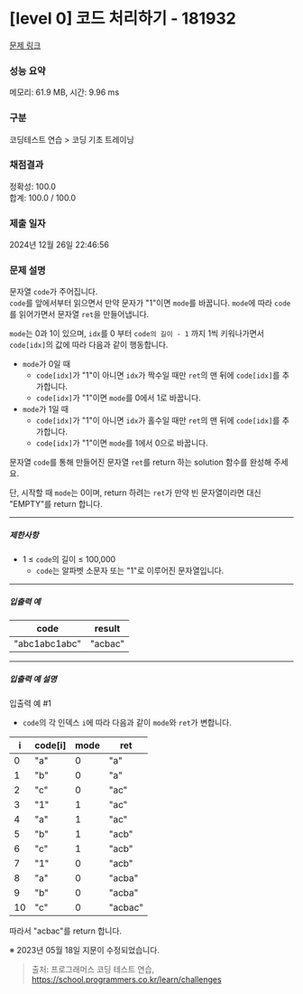 # [level 0] 코드 처리하기 - 181932 

[문제 링크](https://school.programmers.co.kr/learn/courses/30/lessons/181932?language=kotlin) 

### 성능 요약

메모리: 61.9 MB, 시간: 9.96 ms

### 구분

코딩테스트 연습 > 코딩 기초 트레이닝

### 채점결과

정확성: 100.0<br/>합계: 100.0 / 100.0

### 제출 일자

2024년 12월 26일 22:46:56

### 문제 설명

<p>문자열 <code>code</code>가 주어집니다.<br>
<code>code</code>를 앞에서부터 읽으면서 만약 문자가 "1"이면 <code>mode</code>를 바꿉니다. <code>mode</code>에 따라 <code>code</code>를 읽어가면서 문자열 <code>ret</code>을 만들어냅니다.</p>

<p><code>mode</code>는 0과 1이 있으며, <code>idx</code>를 0 부터 <code>code의 길이 - 1</code> 까지 1씩 키워나가면서 <code>code[idx]</code>의 값에 따라 다음과 같이 행동합니다.</p>

<ul>
<li><code>mode</code>가 0일 때 

<ul>
<li><code>code[idx]</code>가 "1"이 아니면 <code>idx</code>가 짝수일 때만 <code>ret</code>의 맨 뒤에 <code>code[idx]</code>를 추가합니다.</li>
<li><code>code[idx]</code>가 "1"이면 <code>mode</code>를 0에서 1로 바꿉니다.</li>
</ul></li>
<li><code>mode</code>가 1일 때

<ul>
<li><code>code[idx]</code>가 "1"이 아니면 <code>idx</code>가 홀수일 때만 <code>ret</code>의 맨 뒤에 <code>code[idx]</code>를 추가합니다.</li>
<li><code>code[idx]</code>가 "1"이면 <code>mode</code>를 1에서 0으로 바꿉니다.</li>
</ul></li>
</ul>

<p>문자열 <code>code</code>를 통해 만들어진 문자열 <code>ret</code>를 return 하는 solution 함수를 완성해 주세요.</p>

<p>단, 시작할 때 <code>mode</code>는 0이며, return 하려는 <code>ret</code>가 만약 빈 문자열이라면 대신 "EMPTY"를 return 합니다.</p>

<hr>

<h5>제한사항</h5>

<ul>
<li>1 ≤ <code>code</code>의 길이 ≤ 100,000

<ul>
<li><code>code</code>는 알파벳 소문자 또는 "1"로 이루어진 문자열입니다.</li>
</ul></li>
</ul>

<hr>

<h5>입출력 예</h5>
<table class="table">
        <thead><tr>
<th>code</th>
<th>result</th>
</tr>
</thead>
        <tbody><tr>
<td>"abc1abc1abc"</td>
<td>"acbac"</td>
</tr>
</tbody>
      </table>
<hr>

<h5>입출력 예 설명</h5>

<p>입출력 예 #1</p>

<ul>
<li><code>code</code>의 각 인덱스 <code>i</code>에 따라 다음과 같이 <code>mode</code>와 <code>ret</code>가 변합니다.</li>
</ul>
<table class="table">
        <thead><tr>
<th>i</th>
<th>code[i]</th>
<th>mode</th>
<th>ret</th>
</tr>
</thead>
        <tbody><tr>
<td>0</td>
<td>"a"</td>
<td>0</td>
<td>"a"</td>
</tr>
<tr>
<td>1</td>
<td>"b"</td>
<td>0</td>
<td>"a"</td>
</tr>
<tr>
<td>2</td>
<td>"c"</td>
<td>0</td>
<td>"ac"</td>
</tr>
<tr>
<td>3</td>
<td>"1"</td>
<td>1</td>
<td>"ac"</td>
</tr>
<tr>
<td>4</td>
<td>"a"</td>
<td>1</td>
<td>"ac"</td>
</tr>
<tr>
<td>5</td>
<td>"b"</td>
<td>1</td>
<td>"acb"</td>
</tr>
<tr>
<td>6</td>
<td>"c"</td>
<td>1</td>
<td>"acb"</td>
</tr>
<tr>
<td>7</td>
<td>"1"</td>
<td>0</td>
<td>"acb"</td>
</tr>
<tr>
<td>8</td>
<td>"a"</td>
<td>0</td>
<td>"acba"</td>
</tr>
<tr>
<td>9</td>
<td>"b"</td>
<td>0</td>
<td>"acba"</td>
</tr>
<tr>
<td>10</td>
<td>"c"</td>
<td>0</td>
<td>"acbac"</td>
</tr>
</tbody>
      </table>
<p>따라서 "acbac"를 return 합니다.</p>

<p>※ 2023년 05월 18일 지문이 수정되었습니다.</p>


> 출처: 프로그래머스 코딩 테스트 연습, https://school.programmers.co.kr/learn/challenges